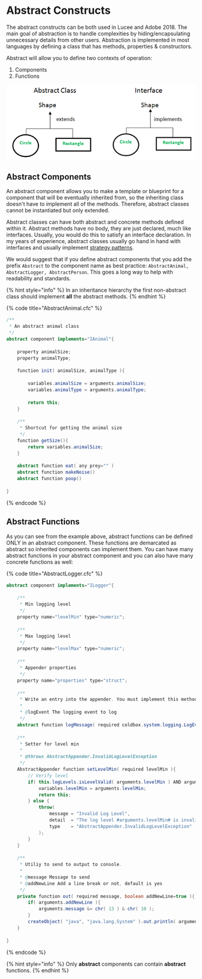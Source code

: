 # Abstract Constructs

The abstract constructs can be both used in Lucee and Adobe 2018.  The main goal of abstraction is to handle complexities by hiding/encapsulating unnecessary details from other users.  Abstraction is implemented in most languages by defining a class that has methods, properties & constructors. &#x20;

Abstract will allow you to define two contexts of operation:

1. Components
2. Functions

![](../../.gitbook/assets/abstract-class-vs-interface.png)

## Abstract Components

An abstract component allows you to make a template or blueprint for a component that will be eventually inherited from, so the inheriting class doesn't have to implement all of the methods.  Therefore, abstract classes cannot be instantiated but only extended.

Abstract classes can have both abstract and concrete methods defined within it.  Abstract methods have no body, they are just declared, much like interfaces.  Usually, you would do this to satisfy an interface declaration.  In my years of experience, abstract classes usually go hand in hand with interfaces and usually implement [strategy patterns](https://en.wikipedia.org/wiki/Strategy\_pattern).

We would suggest that if you define abstract components that you add the prefix `Abstract` to the component name as best practice: `AbstractAnimal, AbstractLogger, AbstractPerson`. This goes a long way to help with readability and standards.

{% hint style="info" %}
In an inheritance hierarchy the first non-abstract class should implement **all** the abstract methods.&#x20;
{% endhint %}

{% code title="AbstractAnimal.cfc" %}
```java
/**
 * An abstract animal class
 */
abstract component implements="IAnimal"{
	
	property animalSize;
	property animalType;
	
	function init( animalSize, animalType ){
		
		variables.animalSize = arguments.animalSize;
		variables.animalType = arguments.animalType;
		
		return this;
	}
	
	/**
	 * Shortcut for getting the animal size
	 */
	function getSize(){
		return variables.animalSize;
	}
	
	abstract function eat( any prey="" )
	abstract function makeNoise()
	abstract function poop()
	
}
```
{% endcode %}

## Abstract Functions

As you can see from the example above, abstract functions can be defined ONLY in an abstract component.  These functions are demarcated as abstract so inherited components can implement them.  You can have many abstract functions in your abstract component and you can also have many concrete functions as well:

{% code title="AbstractLogger.cfc" %}
```java
abstract component implements="ILogger"{
   
    /**
	 * Min logging level
	 */
	property name="levelMin" type="numeric";

	/**
	 * Max logging level
	 */
	property name="levelMax" type="numeric";

	/**
	 * Appender properties
	 */
	property name="properties" type="struct";
	
	/**
	 * Write an entry into the appender. You must implement this method yourself.
	 *
	 * @logEvent The logging event to log
	 */
	abstract function logMessage( required coldbox.system.logging.LogEvent logEvent )
	
	/**
	 * Setter for level min
	 *
	 * @throws AbstractAppender.InvalidLogLevelException
	 */
	AbstractAppender function setLevelMin( required levelMin ){
		// Verify level
		if( this.logLevels.isLevelValid( arguments.levelMin ) AND arguments.levelMin lte getLevelMax() ){
			variables.levelMin = arguments.levelMin;
			return this;
		} else {
			throw(
				message = "Invalid Log Level",
				detail  = "The log level #arguments.levelMin# is invalid or greater than the levelMax (#getLevelMax()#). Valid log levels are from 0 to 5",
				type    = "AbstractAppender.InvalidLogLevelException"
			);
		}
	} 
	
	/**
	 * Utiliy to send to output to console.
	 *
	 * @message Message to send
	 * @addNewLine Add a line break or not, default is yes
	 */
	private function out( required message, boolean addNewLine=true ){
		if( arguments.addNewLine ){
			arguments.message &= chr( 13 ) & chr( 10 );
		}
		createObject( "java", "java.lang.System" ).out.println( arguments.message );
	}
            
}
```
{% endcode %}

{% hint style="info" %}
Only **abstract** components can contain **abstract** functions.
{% endhint %}

